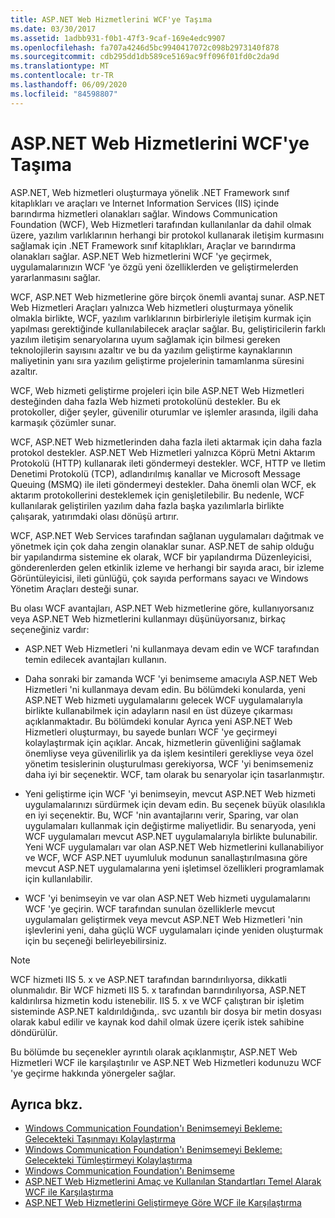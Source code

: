 ```yaml
---
title: ASP.NET Web Hizmetlerini WCF'ye Taşıma
ms.date: 03/30/2017
ms.assetid: 1adbb931-f0b1-47f3-9caf-169e4edc9907
ms.openlocfilehash: fa707a4246d5bc9940417072c098b2973140f878
ms.sourcegitcommit: cdb295dd1db589ce5169ac9ff096f01fd0c2da9d
ms.translationtype: MT
ms.contentlocale: tr-TR
ms.lasthandoff: 06/09/2020
ms.locfileid: "84598807"
---
```

# <a name="migrating-aspnet-web-services-to-wcf"></a>ASP.NET Web Hizmetlerini WCF'ye Taşıma
ASP.NET, Web hizmetleri oluşturmaya yönelik .NET Framework sınıf kitaplıkları ve araçları ve Internet Information Services (IIS) içinde barındırma hizmetleri olanakları sağlar. Windows Communication Foundation (WCF), Web Hizmetleri tarafından kullanılanlar da dahil olmak üzere, yazılım varlıklarının herhangi bir protokol kullanarak iletişim kurmasını sağlamak için .NET Framework sınıf kitaplıkları, Araçlar ve barındırma olanakları sağlar.  ASP.NET Web hizmetlerini WCF 'ye geçirmek, uygulamalarınızın WCF 'ye özgü yeni özelliklerden ve geliştirmelerden yararlanmasını sağlar.  
  
 WCF, ASP.NET Web hizmetlerine göre birçok önemli avantaj sunar. ASP.NET Web Hizmetleri Araçları yalnızca Web hizmetleri oluşturmaya yönelik olmakla birlikte, WCF, yazılım varlıklarının birbirleriyle iletişim kurmak için yapılması gerektiğinde kullanılabilecek araçlar sağlar. Bu, geliştiricilerin farklı yazılım iletişim senaryolarına uyum sağlamak için bilmesi gereken teknolojilerin sayısını azaltır ve bu da yazılım geliştirme kaynaklarının maliyetinin yanı sıra yazılım geliştirme projelerinin tamamlanma süresini azaltır.  
  
 WCF, Web hizmeti geliştirme projeleri için bile ASP.NET Web Hizmetleri desteğinden daha fazla Web hizmeti protokolünü destekler. Bu ek protokoller, diğer şeyler, güvenilir oturumlar ve işlemler arasında, ilgili daha karmaşık çözümler sunar.  
  
 WCF, ASP.NET Web hizmetlerinden daha fazla ileti aktarmak için daha fazla protokol destekler. ASP.NET Web Hizmetleri yalnızca Köprü Metni Aktarım Protokolü (HTTP) kullanarak ileti göndermeyi destekler. WCF, HTTP ve Iletim Denetimi Protokolü (TCP), adlandırılmış kanallar ve Microsoft Message Queuing (MSMQ) ile ileti göndermeyi destekler. Daha önemli olan WCF, ek aktarım protokollerini desteklemek için genişletilebilir. Bu nedenle, WCF kullanılarak geliştirilen yazılım daha fazla başka yazılımlarla birlikte çalışarak, yatırımdaki olası dönüşü artırır.  
  
 WCF, ASP.NET Web Services tarafından sağlanan uygulamaları dağıtmak ve yönetmek için çok daha zengin olanaklar sunar. ASP.NET de sahip olduğu bir yapılandırma sistemine ek olarak, WCF bir yapılandırma Düzenleyicisi, gönderenlerden gelen etkinlik izleme ve herhangi bir sayıda aracı, bir izleme Görüntüleyicisi, ileti günlüğü, çok sayıda performans sayacı ve Windows Yönetim Araçları desteği sunar.  
  
 Bu olası WCF avantajları, ASP.NET Web hizmetlerine göre, kullanıyorsanız veya ASP.NET Web hizmetlerini kullanmayı düşünüyorsanız, birkaç seçeneğiniz vardır:  
  
- ASP.NET Web Hizmetleri 'ni kullanmaya devam edin ve WCF tarafından temin edilecek avantajları kullanın.  
  
- Daha sonraki bir zamanda WCF 'yi benimseme amacıyla ASP.NET Web Hizmetleri 'ni kullanmaya devam edin. Bu bölümdeki konularda, yeni ASP.NET Web hizmeti uygulamalarını gelecek WCF uygulamalarıyla birlikte kullanabilmek için adayların nasıl en üst düzeye çıkarması açıklanmaktadır. Bu bölümdeki konular Ayrıca yeni ASP.NET Web Hizmetleri oluşturmayı, bu sayede bunları WCF 'ye geçirmeyi kolaylaştırmak için açıklar. Ancak, hizmetlerin güvenliğini sağlamak önemliyse veya güvenilirlik ya da işlem kesintileri gerekliyse veya özel yönetim tesislerinin oluşturulması gerekiyorsa, WCF 'yi benimsemeniz daha iyi bir seçenektir. WCF, tam olarak bu senaryolar için tasarlanmıştır.  
  
- Yeni geliştirme için WCF 'yi benimseyin, mevcut ASP.NET Web hizmeti uygulamalarınızı sürdürmek için devam edin. Bu seçenek büyük olasılıkla en iyi seçenektir. Bu, WCF 'nin avantajlarını verir, Sparing, var olan uygulamaları kullanmak için değiştirme maliyetlidir. Bu senaryoda, yeni WCF uygulamaları mevcut ASP.NET uygulamalarıyla birlikte bulunabilir. Yeni WCF uygulamaları var olan ASP.NET Web hizmetlerini kullanabiliyor ve WCF, WCF ASP.NET uyumluluk modunun sanallaştırılmasına göre mevcut ASP.NET uygulamalarına yeni işletimsel özellikleri programlamak için kullanılabilir.  
  
- WCF 'yi benimseyin ve var olan ASP.NET Web hizmeti uygulamalarını WCF 'ye geçirin. WCF tarafından sunulan özelliklerle mevcut uygulamaları geliştirmek veya mevcut ASP.NET Web Hizmetleri 'nin işlevlerini yeni, daha güçlü WCF uygulamaları içinde yeniden oluşturmak için bu seçeneği belirleyebilirsiniz.  
  
> [!NOTE]
> WCF hizmeti IIS 5. x ve ASP.NET tarafından barındırılıyorsa, dikkatli olunmalıdır. Bir WCF hizmeti IIS 5. x tarafından barındırılıyorsa, ASP.NET kaldırılırsa hizmetin kodu istenebilir. IIS 5. x ve WCF çalıştıran bir işletim sisteminde ASP.NET kaldırıldığında,. svc uzantılı bir dosya bir metin dosyası olarak kabul edilir ve kaynak kod dahil olmak üzere içerik istek sahibine döndürülür.  
  
 Bu bölümde bu seçenekler ayrıntılı olarak açıklanmıştır, ASP.NET Web Hizmetleri WCF ile karşılaştırılır ve ASP.NET Web Hizmetleri kodunuzu WCF 'ye geçirme hakkında yönergeler sağlar.  
  
## <a name="see-also"></a>Ayrıca bkz.

- [Windows Communication Foundation'ı Benimsemeyi Bekleme: Gelecekteki Taşınmayı Kolaylaştırma](anticipating-adopting-wcf-migration.md)
- [Windows Communication Foundation'ı Benimsemeyi Bekleme: Gelecekteki Tümleştirmeyi Kolaylaştırma](anticipating-adopting-the-wcf-easing-future-integration.md)
- [Windows Communication Foundation'ı Benimseme](adopting-wcf.md)
- [ASP.NET Web Hizmetlerini Amaç ve Kullanılan Standartları Temel Alarak WCF ile Karşılaştırma](comparing-aspnet-web-services-to-wcf-based-on-purpose-and-standards-used.md)
- [ASP.NET Web Hizmetlerini Geliştirmeye Göre WCF ile Karşılaştırma](comparing-aspnet-web-services-to-wcf-based-on-development.md)
